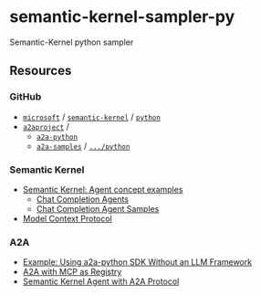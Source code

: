 # semantic-kernel-sampler-py

Semantic-Kernel python sampler

## Resources

### GitHub

- [`microsoft`](https://github.com/microsoft) / [`semantic-kernel`](https://github.com/microsoft/semantic-kernel) / [`python`](https://github.com/microsoft/semantic-kernel/tree/main/python)
- [`a2aproject`](https://github.com/a2aproject) /
  - [`a2a-python`](https://github.com/a2aproject/a2a-python)
  - [`a2a-samples`](https://github.com/a2aproject/a2a-samples) / [`.../python`](https://github.com/a2aproject/a2a-samples/tree/main/samples/python)

### Semantic Kernel

- [Semantic Kernel: Agent concept examples](https://github.com/microsoft/semantic-kernel/tree/python-1.35.3/python/samples/concepts/agents)
  - [Chat Completion Agents](https://github.com/microsoft/semantic-kernel/tree/python-1.35.2/python/samples/getting_started_with_agents/chat_completion)
  - [Chat Completion Agent Samples](https://github.com/microsoft/semantic-kernel/tree/python-1.35.3/python/samples/concepts/agents/chat_completion_agent)
- [Model Context Protocol](https://github.com/microsoft/semantic-kernel/blob/python-1.35.2/python/samples/concepts/mcp/README.md)

### A2A

- [Example: Using a2a-python SDK Without an LLM Framework](https://github.com/a2aproject/a2a-samples/tree/main/samples/python/agents/a2a-mcp-without-framework)
- [A2A with MCP as Registry](https://github.com/a2aproject/a2a-samples/tree/main/samples/python/agents/a2a_mcp)
- [Semantic Kernel Agent with A2A Protocol](https://github.com/a2aproject/a2a-samples/tree/main/samples/python/agents/semantickernel)
